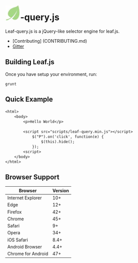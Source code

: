# ![logo](docs/images/logo.jpg)-query.js

Leaf-query.js is a jQuery-like selector engine for leaf.js.

* [Contributing] (CONTRIBUTING.md)
* [Gitter](https://gitter.im/leaf-js/lobby)

## Building Leaf.js

Once you have setup your environment, run:

    grunt

## Quick Example

	<html>
		<body>
			<p>Hello World</p>

			<script src="scripts/leaf-query.min.js"></script>
				$("P").on('click', function(e) {
					$(this).hide();
				});
			<script>
		</body>
	</html>

## Browser Support 

| Browser            | Version |
| ------------------ | ------- |
| Internet Explorer  | 10+     |
| Edge               | 12+     |
| Firefox            | 42+     |
| Chrome             | 45+     |
| Safari             | 9+      |
| Opera              | 34+     |
| iOS Safari         | 8.4+    |
| Android Browser    | 4.4+    |
| Chrome for Android | 47+     |
